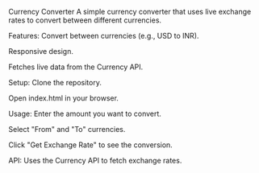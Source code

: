 Currency Converter
A simple currency converter that uses live exchange rates to convert between different currencies.

Features:
Convert between currencies (e.g., USD to INR).

Responsive design.

Fetches live data from the Currency API.

Setup:
Clone the repository.

Open index.html in your browser.

Usage:
Enter the amount you want to convert.

Select "From" and "To" currencies.

Click "Get Exchange Rate" to see the conversion.

API:
Uses the Currency API to fetch exchange rates.
